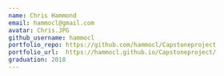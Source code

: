 ```yaml
---
name: Chris Hammond
email: hammocl@gmail.com
avatar: Chris.JPG
github_username: hammocl
portfolio_repo: https://github.com/hammocl/Capstoneproject
portfolio_url:  https://hammocl.github.io/Capstoneproject/
graduation: 2018
---
```

